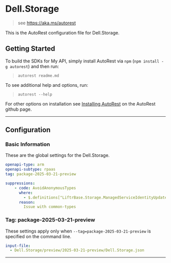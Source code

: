 # Dell.Storage

> see https://aka.ms/autorest

This is the AutoRest configuration file for Dell.Storage.

## Getting Started

To build the SDKs for My API, simply install AutoRest via `npm` (`npm install -g autorest`) and then run:

> `autorest readme.md`

To see additional help and options, run:

> `autorest --help`

For other options on installation see [Installing AutoRest](https://aka.ms/autorest/install) on the AutoRest github page.

---

## Configuration

### Basic Information

These are the global settings for the Dell.Storage.

```yaml
openapi-type: arm
openapi-subtype: rpaas
tag: package-2025-03-21-preview

suppressions:
    - code: AvoidAnonymousTypes
      where: 
        - $.definitions["LiftrBase.Storage.ManagedServiceIdentityUpdate"].properties.userAssignedIdentities.additionalProperties
      reason: 
        Issue with common-types
```

### Tag: package-2025-03-21-preview

These settings apply only when `--tag=package-2025-03-21-preview` is specified on the command line.

```yaml $(tag) == 'package-2025-03-21-preview'
input-file:
  - Dell.Storage/preview/2025-03-21-preview/Dell.Storage.json
```

---
